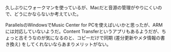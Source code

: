 久しぶりにウォークマンを使っているが、Macだと音源の管理がやりにくいので、どうにかならないか考えていた。

ParallelsのWindowsでMusic Center for PCを使えばいいかと思ったが、ARMには対応していないようだ。Content Transferというアプリもあるようだが、ちょっと古そうなのが気になるのと、コピーだけで同期 (差分更新やメタ情報の書き換え) をしてくれないならあまりメリットがない。
